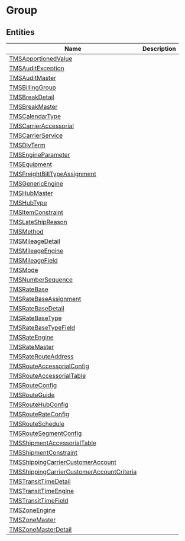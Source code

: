 
# Group


## Entities

|Name|Description|
|---|---|
|[TMSApportionedValue](TMSApportionedValue.cdm.json)||
|[TMSAuditException](TMSAuditException.cdm.json)||
|[TMSAuditMaster](TMSAuditMaster.cdm.json)||
|[TMSBillingGroup](TMSBillingGroup.cdm.json)||
|[TMSBreakDetail](TMSBreakDetail.cdm.json)||
|[TMSBreakMaster](TMSBreakMaster.cdm.json)||
|[TMSCalendarType](TMSCalendarType.cdm.json)||
|[TMSCarrierAccessorial](TMSCarrierAccessorial.cdm.json)||
|[TMSCarrierService](TMSCarrierService.cdm.json)||
|[TMSDlvTerm](TMSDlvTerm.cdm.json)||
|[TMSEngineParameter](TMSEngineParameter.cdm.json)||
|[TMSEquipment](TMSEquipment.cdm.json)||
|[TMSFreightBillTypeAssignment](TMSFreightBillTypeAssignment.cdm.json)||
|[TMSGenericEngine](TMSGenericEngine.cdm.json)||
|[TMSHubMaster](TMSHubMaster.cdm.json)||
|[TMSHubType](TMSHubType.cdm.json)||
|[TMSItemConstraint](TMSItemConstraint.cdm.json)||
|[TMSLateShipReason](TMSLateShipReason.cdm.json)||
|[TMSMethod](TMSMethod.cdm.json)||
|[TMSMileageDetail](TMSMileageDetail.cdm.json)||
|[TMSMileageEngine](TMSMileageEngine.cdm.json)||
|[TMSMileageField](TMSMileageField.cdm.json)||
|[TMSMode](TMSMode.cdm.json)||
|[TMSNumberSequence](TMSNumberSequence.cdm.json)||
|[TMSRateBase](TMSRateBase.cdm.json)||
|[TMSRateBaseAssignment](TMSRateBaseAssignment.cdm.json)||
|[TMSRateBaseDetail](TMSRateBaseDetail.cdm.json)||
|[TMSRateBaseType](TMSRateBaseType.cdm.json)||
|[TMSRateBaseTypeField](TMSRateBaseTypeField.cdm.json)||
|[TMSRateEngine](TMSRateEngine.cdm.json)||
|[TMSRateMaster](TMSRateMaster.cdm.json)||
|[TMSRateRouteAddress](TMSRateRouteAddress.cdm.json)||
|[TMSRouteAccessorialConfig](TMSRouteAccessorialConfig.cdm.json)||
|[TMSRouteAccessorialTable](TMSRouteAccessorialTable.cdm.json)||
|[TMSRouteConfig](TMSRouteConfig.cdm.json)||
|[TMSRouteGuide](TMSRouteGuide.cdm.json)||
|[TMSRouteHubConfig](TMSRouteHubConfig.cdm.json)||
|[TMSRouteRateConfig](TMSRouteRateConfig.cdm.json)||
|[TMSRouteSchedule](TMSRouteSchedule.cdm.json)||
|[TMSRouteSegmentConfig](TMSRouteSegmentConfig.cdm.json)||
|[TMSShipmentAccessorialTable](TMSShipmentAccessorialTable.cdm.json)||
|[TMSShipmentConstraint](TMSShipmentConstraint.cdm.json)||
|[TMSShippingCarrierCustomerAccount](TMSShippingCarrierCustomerAccount.cdm.json)||
|[TMSShippingCarrierCustomerAccountCriteria](TMSShippingCarrierCustomerAccountCriteria.cdm.json)||
|[TMSTransitTimeDetail](TMSTransitTimeDetail.cdm.json)||
|[TMSTransitTimeEngine](TMSTransitTimeEngine.cdm.json)||
|[TMSTransitTimeField](TMSTransitTimeField.cdm.json)||
|[TMSZoneEngine](TMSZoneEngine.cdm.json)||
|[TMSZoneMaster](TMSZoneMaster.cdm.json)||
|[TMSZoneMasterDetail](TMSZoneMasterDetail.cdm.json)||
